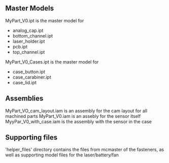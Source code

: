 
## Master Models

MyPart_V0.ipt is the master model for
- analog_cap.ipt 
- bottom_channel.ipt
- laser_holder.ipt
- pcb.ipt
- top_channel.ipt


MyPart_V0_Cases.ipt is the master model for 
- case_button.ipt
- case_carabiner.ipt
- case_lid.ipt

## Assemblies

MyPart_VO_cam_layout.iam is an assembly for the cam layout for all machined parts
MyPart_V0.iam is an assebly for the sensor itself
MyyPar_V0_with_case.iam is the assembly with the sensor in the case

## Supporting files

'helper_files' directory contains the files from mcmaster of the fasteners, as well as supporting model files for the laser/battery/fan

